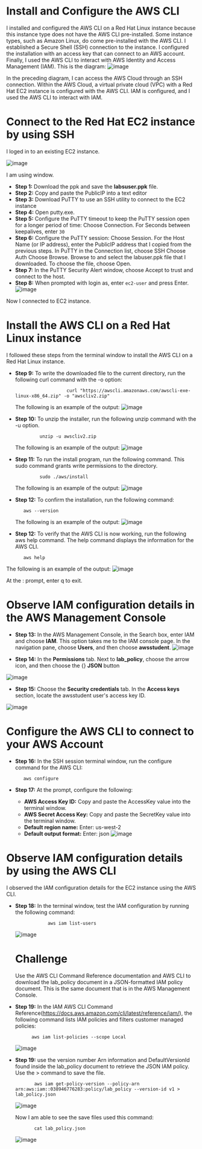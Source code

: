 # Install and Configure the AWS CLI
I installed and configured the AWS CLI on a Red Hat Linux instance because this instance type does not have the AWS CLI pre-installed. Some instance types, such as Amazon Linux, do come pre-installed with the AWS CLI.
I established a Secure Shell (SSH) connection to the instance.
I configured the installation with an access key that can connect to an AWS account. Finally, I used the AWS CLI to interact with AWS Identity and Access Management (IAM).
This is the diagram:
![image](https://github.com/rashmisinha07/aws_restart/assets/62481476/7b66c19a-5e14-4068-a441-d3ae54a5e94a)

In the preceding diagram, I can access the AWS Cloud through an SSH connection. Within the AWS Cloud, a virtual private cloud (VPC) with a Red Hat EC2 instance is configured with the AWS CLI. IAM is configured, and I used the AWS CLI to interact with IAM.

# Connect to the Red Hat EC2 instance by using SSH

 I loged in to an existing EC2 instance.

 
 ![image](https://github.com/rashmisinha07/aws_restart/assets/62481476/f4b677f8-76c3-427e-aca3-a602fdccd025)


I am using window.
* **Step 1:** Download the ppk and save the **labsuser.ppk** file.
* **Step 2:** Copy and paste the PublicIP into a text editor
* **Step 3:** Download PuTTY to use an SSH utility to connect to the EC2 instance
* **Step 4:** Open putty.exe.
* **Step 5:** Configure the PuTTY timeout to keep the PuTTY session open for a longer period of time:
                Choose Connection.
                For Seconds between keepalives, enter `30`
* **Step 6:** Configure the PuTTY session:
              Choose Session.
              For the Host Name (or IP address), enter the PublicIP address that I copied from the previous steps.
               In PuTTY in the Connection list, choose SSH 
               Choose Auth
                Choose Browse.
                Browse to and select the labuser.ppk file that I downloaded.
                To choose the file, choose Open.
* **Step 7:** In the PuTTY Security Alert window, choose Accept to trust and connect to the host.
* **Step 8:** When prompted with login as, enter `ec2-user` and press Enter.
![image](https://github.com/rashmisinha07/aws_restart/assets/62481476/7fc34eed-2a3b-4847-b500-85136b327173)

Now I connected to EC2 instance.

# Install the AWS CLI on a Red Hat Linux instance
I followed these steps from the terminal window to install the AWS CLI on a Red Hat Linux instance.

* **Step 9:** To write the downloaded file to the current directory, run the following curl command with the -o option:
  
                         curl "https://awscli.amazonaws.com/awscli-exe-linux-x86_64.zip" -o "awscliv2.zip"
  The following is an example of the output:
  ![image](https://github.com/rashmisinha07/aws_restart/assets/62481476/d092ecc6-c82b-4e37-a4ac-2abf2f2f6b2d)

* **Step 10:** To unzip the installer, run the following unzip command with the -u option.

               unzip -u awscliv2.zip
  The following is an example of the output:
  ![image](https://github.com/rashmisinha07/aws_restart/assets/62481476/cd040951-0df0-4505-9ce9-52d46df1c1ad)

* **Step 11:** To run the install program, run the following command. This sudo command grants write permissions to the directory.

               sudo ./aws/install
   The following is an example of the output:
  ![image](https://github.com/rashmisinha07/aws_restart/assets/62481476/ae3f23c6-a4a4-4913-a4d3-d4bd4ffdb305)

 * **Step 12:** To confirm the installation, run the following command:

          aws --version
   The following is an example of the output:
   ![image](https://github.com/rashmisinha07/aws_restart/assets/62481476/f8c5ecfc-36d6-4c62-8b20-5131e92598ed)

* **Step 12:** To verify that the AWS CLI is now working, run the following aws help command. The help command displays the information for the AWS CLI.

         aws help
  
The following is an example of the output:
![image](https://github.com/rashmisinha07/aws_restart/assets/62481476/6a5c923e-a35e-4b4a-a892-10604556ca00)

At the : prompt, enter q to exit.
# Observe IAM configuration details in the AWS Management Console

* **Step 13:** In the AWS Management Console, in the Search box, enter IAM and choose **IAM**. This option takes me to the IAM console page. In the navigation pane, choose **Users**, and then choose **awsstudent**. 
![image](https://github.com/rashmisinha07/aws_restart/assets/62481476/577c70b6-6ea3-4c11-9253-9d6d966500cd)

* **Step 14:** In the **Permissions** tab. Next to **lab_policy**, choose the arrow icon, and then choose the {} **JSON** button
  
![image](https://github.com/rashmisinha07/aws_restart/assets/62481476/42d23e1e-b131-4aa9-aadb-9e6433ad952f)

* **Step 15:** Choose the **Security credentials** tab. In the **Access keys** section, locate the awsstudent user's access key ID.
  
![image](https://github.com/rashmisinha07/aws_restart/assets/62481476/9c5c4818-7253-4bbb-ae77-30c1ceb66cbf)

# Configure the AWS CLI to connect to your AWS Account
* **Step 16:** In the SSH session terminal window, run the configure command for the AWS CLI:

         aws configure

 * **Step 17:** At the prompt, configure the following:
     *	**AWS Access Key ID:** Copy and paste the AccessKey value into the terminal window.
     *	**AWS Secret Access Key:** Copy and paste the SecretKey value into the terminal window.
     *	**Default region name:** Enter: us-west-2
     *	**Default output format:** Enter: json
![image](https://github.com/rashmisinha07/aws_restart/assets/62481476/cb21d3dc-8a90-4cac-9323-5de8c7c7026e)

# Observe IAM configuration details by using the AWS CLI
I observed the IAM configuration details for the EC2 instance using the AWS CLI.

* **Step 18:** In the terminal window, test the IAM configuration by running the following command:

                  aws iam list-users

  ![image](https://github.com/rashmisinha07/aws_restart/assets/62481476/c1447f90-a228-4041-b110-9c1a066ff7c8)

  # Challenge

  Use the AWS CLI Command Reference documentation and AWS CLI to download the lab_policy document in a JSON-formatted IAM policy document. This is the same document that is in the AWS Management Console.

 * **Step 19:** In the IAM AWS CLI Command Reference(https://docs.aws.amazon.com/cli/latest/reference/iam/), the following command lists IAM policies and filters customer managed policies:

             aws iam list-policies --scope Local
   ![image](https://github.com/rashmisinha07/aws_restart/assets/62481476/2e5f7d01-4995-4ab8-a3e2-81aa2ca8aa42)

  * **Step 19:** use the version number Arn information and DefaultVersionId found inside the lab_policy document to retrieve the JSON IAM policy. Use the > command to save the file.

               aws iam get-policy-version --policy-arn arn:aws:iam::038946776283:policy/lab_policy --version-id v1 > lab_policy.json

    ![image](https://github.com/rashmisinha07/aws_restart/assets/62481476/d9e7c31e-ba2e-48e4-823a-61df70f52f90)

    Now I am able to see the save files used this command:

               cat lab_policy.json
    ![image](https://github.com/rashmisinha07/aws_restart/assets/62481476/d8acc706-008f-4f4f-b819-92675cf83fdd)

    


    




  







   

  

  
  

  
